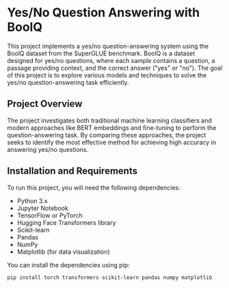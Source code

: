 # Yes/No Question Answering with BoolQ

This project implements a yes/no question-answering system using the BoolQ dataset from the SuperGLUE benchmark. BoolQ is a dataset designed for yes/no questions, where each sample contains a question, a passage providing context, and the correct answer ("yes" or "no"). The goal of this project is to explore various models and techniques to solve the yes/no question-answering task efficiently.

## Project Overview

The project investigates both traditional machine learning classifiers and modern approaches like BERT embeddings and fine-tuning to perform the question-answering task. By comparing these approaches, the project seeks to identify the most effective method for achieving high accuracy in answering yes/no questions.

## Installation and Requirements

To run this project, you will need the following dependencies:

- Python 3.x
- Jupyter Notebook
- TensorFlow or PyTorch
- Hugging Face Transformers library
- Scikit-learn
- Pandas
- NumPy
- Matplotlib (for data visualization)

You can install the dependencies using pip:

```bash
pip install torch transformers scikit-learn pandas numpy matplotlib

